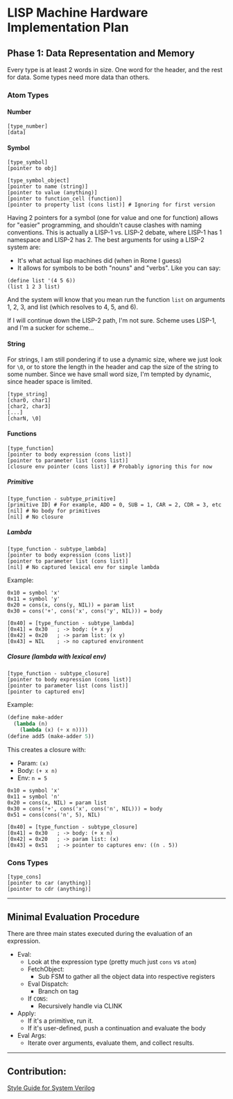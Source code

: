 # LISP Machine Hardware Implementation Plan

## Phase 1: Data Representation and Memory

Every type is at least 2 words in size. One word for the header, and the rest for data.
Some types need more data than others.

### Atom Types

#### Number
```
[type_number]
[data]
```
#### Symbol
```
[type_symbol]
[pointer to obj]
```

```
[type_symbol_object]
[pointer to name (string)]
[pointer to value (anything)]
[pointer to function_cell (function)]
[pointer to property list (cons list)] # Ignoring for first version
```

Having 2 pointers for a symbol (one for value and one for function) allows for "easier"
programming, and shouldn't cause clashes with naming conventions. This is actually a LISP-1
vs. LISP-2 debate, where LISP-1 has 1 namespace and LISP-2 has 2. The best arguments for
using a LISP-2 system are:
- It's what actual lisp machines did (when in Rome I guess)
- It allows for symbols to be both "nouns" and "verbs". Like you can say:
```
(define list '(4 5 6))
(list 1 2 3 list)
```
And the system will know that you mean run the function `list` on arguments 1, 2, 3, and list
(which resolves to 4, 5, and 6).

If I will continue down the LISP-2 path, I'm not sure. Scheme uses LISP-1, and I'm a sucker for
scheme...

#### String
For strings, I am still pondering if to use a dynamic size, where we just look for `\0`,
or to store the length in the header and cap the size of the string to some number. Since
we have small word size, I'm tempted by dynamic, since header space is limited.
```
[type_string]
[char0, char1]
[char2, char3]
[...]
[charN, \0]
```

#### Functions
```
[type_function]
[pointer to body expression (cons list)]
[pointer to parameter list (cons list)]
[closure env pointer (cons list)] # Probably ignoring this for now
```

##### Primitive
```
[type_function - subtype_primitive]
[primitive ID] # For example, ADD = 0, SUB = 1, CAR = 2, CDR = 3, etc
[nil] # No body for primitives
[nil] # No closure
```

##### Lambda
```
[type_function - subtype_lambda]
[pointer to body expression (cons list)]
[pointer to parameter list (cons list)]
[nil] # No captured lexical env for simple lambda
```
Example:
```
0x10 = symbol 'x'
0x11 = symbol 'y'
0x20 = cons(x, cons(y, NIL)) = param list
0x30 = cons('+', cons('x', cons('y', NIL))) = body

[0x40] = [type_function - subtype_lambda]
[0x41] = 0x30   ; -> body: (+ x y)
[0x42] = 0x20   ; -> param list: (x y)
[0x43] = NIL    ; -> no captured environment
```
##### Closure (lambda with lexical env)
```
[type_function - subtype_closure]
[pointer to body expression (cons list)]
[pointer to parameter list (cons list)]
[pointer to captured env]
```
Example:
```lisp
(define make-adder
  (lambda (n)
    (lambda (x) (+ x n))))
(define add5 (make-adder 5))
```

This creates a closure with:
- Param: `(x)`
- Body: `(+ x n)`
- Env: `n = 5`

```
0x10 = symbol 'x'
0x11 = symbol 'n'
0x20 = cons(x, NIL) = param list
0x30 = cons('+', cons('x', cons('n', NIL))) = body
0x51 = cons(cons('n', 5), NIL)

[0x40] = [type_function - subtype_closure]
[0x41] = 0x30   ; -> body: (+ x n)
[0x42] = 0x20   ; -> param list: (x)
[0x43] = 0x51   ; -> pointer to captures env: ((n . 5))

```

### Cons Types
```
[type_cons]
[pointer to car (anything)]
[pointer to cdr (anything)]
```

---

## Minimal Evaluation Procedure

There are three main states executed during the evaluation of an expression.
- Eval:
  - Look at the expression type (pretty much just `cons` vs `atom`)
  - FetchObject:
    - Sub FSM to gather all the object data into respective registers
  - Eval Dispatch:
    - Branch on tag
  - If `CONS`:
    - Recursively handle via CLINK
- Apply:
  - If it's a primitive, run it.
  - If it's user-defined, push a continuation and evaluate the body
- Eval Args:
  - Iterate over arguments, evaluate them, and collect results.

---

## Contribution:
[Style Guide for System Verilog](https://github.com/lowRISC/style-guides/blob/master/VerilogCodingStyle.md)
